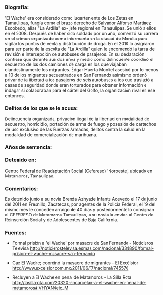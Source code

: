 ### Biografía:

'El Wache' era considerado como lugarteniente de Los Zetas en Tamaulipas, fungía como el brazo derecho de Salvador Alfonso Martínez Escobedo, alias "La Ardilla" ex- jefe regional en Tamaulipas. Se unió a ellos en el 2008. Después de haber sido soldado por un año, comenzó su carrera en el crimen organizado como informante en la ciudad de Morelia para vigilar los puntos de venta y distribución de droga. En el 2010 lo asignaron para ser parte de la escolta de "La Ardilla" quien le encomendó la tarea de revisión e intercepción de autobuses de pasajeros. En su declaración confiesa que durante sus dos años y medio como delincuente coordinó el secuestro de los dos camiones de carga en los que viajaban clandestinamente los migrantes.
Édgar Huerta Montiel asesinó por lo menos a 10 de los migrantes secuestrados en San Fernando asimismo ordenó privar de la libertad a los pasajeros de seis autobuses a los que trasladó a casas de seguridad donde eran torturados para obtener información e indagar si colaboraban para el cártel del Golfo, la organización rival en ese entonces.

### Delitos de los que se le acusa:

Delincuencia organizada, privación ilegal de la libertad en modalidad de secuestro, homicidio, portación de arma de fuego y posesión de cartuchos de uso exclusivo de las Fuerzas Armadas, delitos contra la salud en la modalidad de comercialización de marihuana.

### Años de sentencia: 


### Detenido en: 

Centro Federal de Readaptación Social (Cefereso) 'Noroeste', ubicado en Matamoros, Tamaulipas.

### Comentarios: 

Es detenido junto a su novia Brenda Azhyade Infante Acevedo el 17 de junio del 2011 en Fresnillo, Zacatecas, por agentes de la Policía Federal, el 19 del mismo mes le conceden arraigo de 40 días y posteriormente lo consignan al CEFERESO de Matamoros Tamaulipas, a su novia la envían al Centro de Reinserción Social y de Adolescentes de Baja California.

### Fuentes:

- Formal prisión a 'el Wache' por masacre de San Fernando - Noticieros Televisa
http://noticierostelevisa.esmas.com/nacional/334890/formal-prision-el-wache-masacre-san-fernando

- Cae El Wache; coordinó la masacre de migrantes - El Excélsior
http://www.excelsior.com.mx/2011/06/17/nacional/745570

- Recluyen a El Wache en penal de Matamoros - La Silla Rota
http://lasillarota.com/20320-encarcelan-a-el-wache-en-penal-de-matamoros#.VHYAN4eic_M


